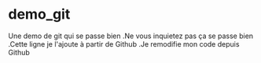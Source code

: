 # demo_git
Une demo de git qui se passe bien
.Ne vous inquietez pas ça se passe bien
.Cette ligne je l'ajoute à partir de Github
.Je remodifie mon code depuis Github
